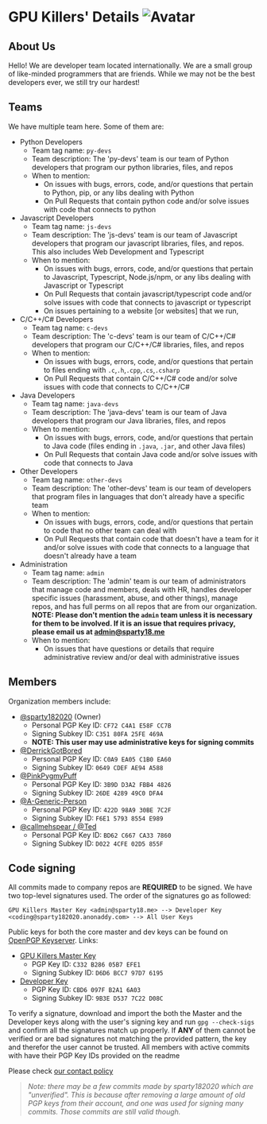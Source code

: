 # GPU Killers' Details ![Avatar](https://avatars.githubusercontent.com/u/113737926?s=40&v=4)
## About Us
Hello! We are developer team located internationally. We are a small group of like-minded programmers that are friends. While we may not be the best developers ever, we still try our hardest!
## Teams
We have multiple team here. Some of them are:
- Python Developers
  - Team tag name: `py-devs`
  - Team description: The 'py-devs' team is our team of Python developers that program our python libraries, files, and repos
  - When to mention:
    - On issues with bugs, errors, code, and/or questions that pertain to Python, pip, or any libs dealing with Python
    - On Pull Requests that contain python code and/or solve issues with code that connects to python
- Javascript Developers
  - Team tag name: `js-devs`
  - Team description: The 'js-devs' team is our team of Javascript developers that program our javascript libraries, files, and repos. This also includes Web Development and Typescript
  - When to mention:
    - On issues with bugs, errors, code, and/or questions that pertain to Javascript, Typescript, Node.js/npm, or any libs dealing with Javascript or Typescript
    - On Pull Requests that contain javascript/typescript code and/or solve issues with code that connects to javascript or typescript
    - On issues pertaining to a website [or websites] that we run, 
- C/C++/C# Developers
  - Team tag name: `c-devs`
  - Team description: The 'c-devs' team is our team of C/C++/C# developers that program our C/C++/C# libraries, files, and repos
  - When to mention:
    - On issues with bugs, errors, code, and/or questions that pertain to files ending with `.c`,`.h`,`.cpp`,`.cs`,`.csharp`
    - On Pull Requests that contain C/C++/C# code and/or solve issues with code that connects to C/C++/C#
- Java Developers
  - Team tag name: `java-devs`
  - Team description: The 'java-devs' team is our team of Java developers that program our Java libraries, files, and repos
  - When to mention:
    - On issues with bugs, errors, code, and/or questions that pertain to Java code (files ending in `.java`, `.jar`, and other Java files)
    - On Pull Requests that contain Java code and/or solve issues with code that connects to Java
- Other Developers
  - Team tag name: `other-devs`
  - Team description: The 'other-devs' team is our team of developers that program files in languages that don't already have a specific team
  - When to mention:
    - On issues with bugs, errors, code, and/or questions that pertain to code that no other team can deal with
    - On Pull Requests that contain code that doesn't have a team for it and/or solve issues with code that connects to a language that doesn't already have a team
- Administration
  - Team tag name: `admin`
  - Team description: The 'admin' team is our team of administrators that manage code and members, deals with HR, handles developer specific issues (harassment, abuse, and other things), manage repos, and has full perms on all repos that are from our organization. **NOTE: Please don't mention the `admin` team unless it is necessary for them to be involved. If it is an issue that requires privacy, please email us at [admin@sparty18.me](mailto:admin@sparty18.me)**
  - When to mention:
    - On issues that have questions or details that require administrative review and/or deal with administrative issues
## Members
Organization members include:
- [@sparty182020](https://github.com/sparty182020) (Owner)
    - Personal PGP Key ID: `CF72 C4A1 E58F CC7B`
    - Signing Subkey ID: `C351 80FA 25FE 469A`
    - **NOTE: This user may use administrative keys for signing commits**
- [@DerrickGotBored](https://github.com/DerrickGotBored)
    - Personal PGP Key ID: `C0A9 EA05 C1B0 EA60`
    - Signing Subkey ID: `0649 CDEF AE94 A588`
- [@PinkPygmyPuff](https://github.com/PinkPygmyPuff)
    - Personal PGP Key ID: `3B9D D3A2 FBB4 4826`
    - Signing Subkey ID: `26DE 4289 49C0 DFA4`
- [@A-Generic-Person](https://github.com/A-Generic-Person)
    - Personal PGP Key ID: `422D 98A9 30BE 7C2F`
    - Signing Subkey ID: `F6E1 5793 8554 E989`
- [@callmehspear / @Ted](https://github.com/callmehspear)
    - Personal PGP Key ID: `BD62 C667 CA33 7860`
    - Signing Subkey ID: `D022 4CFE 02D5 855F`

## Code signing
All commits made to company repos are **REQUIRED** to be signed. We have two top-level signatures used. The order of the signatures go as followed:

`GPU Killers Master Key <admin@sparty18.me> --> Developer Key <coding@sparty182020.anonaddy.com> --> All User Keys`

Public keys for both the core master and dev keys can be found on [OpenPGP Keyserver](https://keys.openpgp.org). Links:
- [GPU Killers Master Key](https://keys.openpgp.org/vks/v1/by-fingerprint/357252F3FD7D1B6C3455A44DC332B28605B7EFE1)
    - PGP Key ID: `C332 B286 05B7 EFE1`
    - Signing Subkey ID: `D6D6 BCC7 97D7 6195`
- [Developer Key](https://keys.openpgp.org/vks/v1/by-fingerprint/12740E1FBE15AC1D8F33B28CCBD6097FB2A16A03)
    - PGP Key ID: `CBD6 097F B2A1 6A03`
    - Signing Subkey ID: `9B3E D537 7C22 D08C`

To verify a signature, download and import the both the Master and the Developer keys along with the user's signing key and run `gpg --check-sigs` and confirm all the signatures match up properly. If **ANY** of them cannot be verified or are bad signatures not matching the provided pattern, the key and therefor the user cannot be trusted. All members with active commits with have their PGP Key IDs provided on the readme

Please check [our contact policy](https://github.com/GPU-Killers/.github/blob/main/policies/contact-policy.md)

> *Note: there may be a few commits made by sparty182020 which are "unverified". This is because after removing a large amount of old PGP keys from their account, and one was used for signing many commits. Those commits are still valid though.*